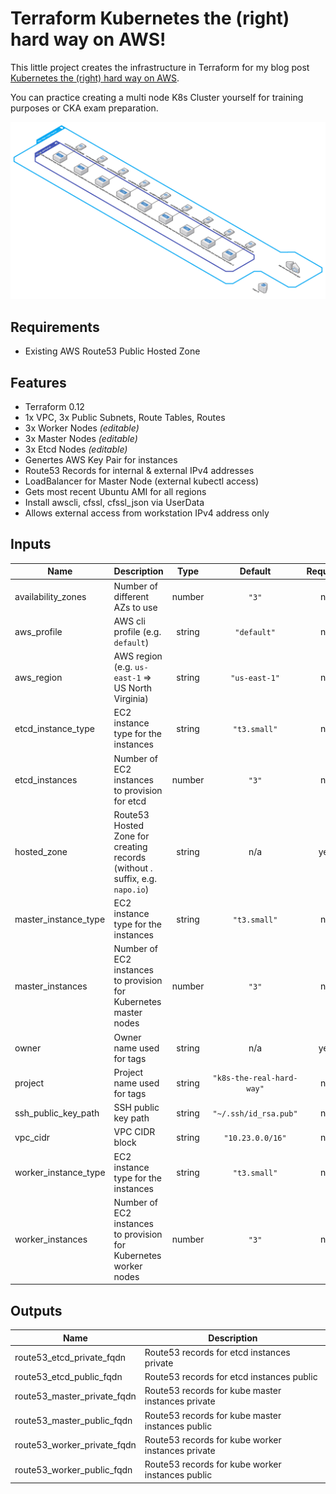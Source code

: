 # Terraform Kubernetes the (right) hard way on AWS!

This little project creates the infrastructure in Terraform for my blog post [Kubernetes the (right) hard way on AWS](https://napo.io/posts/kubernetes-the-right-hard-way-on-aws/).

You can practice creating a multi node K8s Cluster yourself for training purposes or CKA exam preparation.


![Alt text](terraform-k8s-real-hard-way.png?raw=true "Infrastructure Diagram")

## Requirements

* Existing AWS Route53 Public Hosted Zone

## Features

* Terraform 0.12
* 1x VPC, 3x Public Subnets, Route Tables, Routes
* 3x Worker Nodes _(editable)_
* 3x Master Nodes _(editable)_
* 3x Etcd Nodes _(editable)_
* Genertes AWS Key Pair for instances
* Route53 Records for internal & external IPv4 addresses
* LoadBalancer for Master Node (external kubectl access)
* Gets most recent Ubuntu AMI for all regions
* Install awscli, cfssl, cfssl_json via UserData
* Allows external access from workstation IPv4 address only


<!-- BEGINNING OF PRE-COMMIT-TERRAFORM DOCS HOOK -->
## Inputs

| Name | Description | Type | Default | Required |
|------|-------------|:----:|:-----:|:-----:|
| availability\_zones | Number of different AZs to use | number | `"3"` | no |
| aws\_profile | AWS cli profile (e.g. `default`) | string | `"default"` | no |
| aws\_region | AWS region (e.g. `us-east-1` => US North Virginia) | string | `"us-east-1"` | no |
| etcd\_instance\_type | EC2 instance type for the instances | string | `"t3.small"` | no |
| etcd\_instances | Number of EC2 instances to provision for etcd | number | `"3"` | no |
| hosted\_zone | Route53 Hosted Zone for creating records (without . suffix, e.g. `napo.io`) | string | n/a | yes |
| master\_instance\_type | EC2 instance type for the instances | string | `"t3.small"` | no |
| master\_instances | Number of EC2 instances to provision for Kubernetes master nodes | number | `"3"` | no |
| owner | Owner name used for tags | string | n/a | yes |
| project | Project name used for tags | string | `"k8s-the-real-hard-way"` | no |
| ssh\_public\_key\_path | SSH public key path | string | `"~/.ssh/id_rsa.pub"` | no |
| vpc\_cidr | VPC CIDR block | string | `"10.23.0.0/16"` | no |
| worker\_instance\_type | EC2 instance type for the instances | string | `"t3.small"` | no |
| worker\_instances | Number of EC2 instances to provision for Kubernetes worker nodes | number | `"3"` | no |

## Outputs

| Name | Description |
|------|-------------|
| route53\_etcd\_private\_fqdn | Route53 records for etcd instances private |
| route53\_etcd\_public\_fqdn | Route53 records for etcd instances public |
| route53\_master\_private\_fqdn | Route53 records for kube master instances private |
| route53\_master\_public\_fqdn | Route53 records for kube master instances public |
| route53\_worker\_private\_fqdn | Route53 records for kube worker instances private |
| route53\_worker\_public\_fqdn | Route53 records for kube worker instances public |

<!-- END OF PRE-COMMIT-TERRAFORM DOCS HOOK -->
